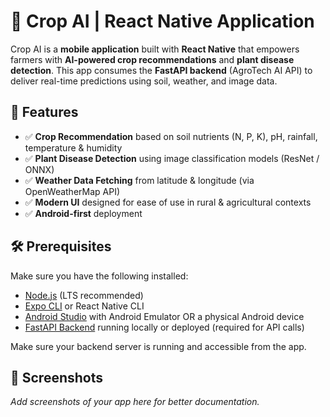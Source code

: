 # 🌾 Crop AI | React Native Application

Crop AI is a **mobile application** built with **React Native** that empowers farmers with **AI-powered crop recommendations** and **plant disease detection**. This app consumes the **FastAPI backend** (AgroTech AI API) to deliver real-time predictions using soil, weather, and image data.


## 📱 Features

* ✅ **Crop Recommendation** based on soil nutrients (N, P, K), pH, rainfall, temperature & humidity
* ✅ **Plant Disease Detection** using image classification models (ResNet / ONNX)
* ✅ **Weather Data Fetching** from latitude & longitude (via OpenWeatherMap API)
* ✅ **Modern UI** designed for ease of use in rural & agricultural contexts
* ✅ **Android-first** deployment

## 🛠 Prerequisites

Make sure you have the following installed:

* [Node.js](https://nodejs.org/) (LTS recommended)
* [Expo CLI](https://docs.expo.dev/get-started/installation/) or React Native CLI
* [Android Studio](https://developer.android.com/studio) with Android Emulator OR a physical Android device
* [FastAPI Backend](../ml-server) running locally or deployed (required for API calls)

Make sure your backend server is running and accessible from the app.

## 📸 Screenshots

*Add screenshots of your app here for better documentation.*
